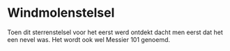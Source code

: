 # Windmolenstelsel

Toen dit sterrenstelsel voor het eerst werd ontdekt dacht men eerst dat het een
nevel was. Het wordt ook wel Messier 101 genoemd.
